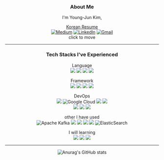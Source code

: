 <div align="center">

### About Me
I'm Young-Jun Kim, <br> 
<!-- who wants to be the best as a Backend engineer!<br> -->
<a href = "https://docs.google.com/document/d/1gV-7cceJdqhsjMrwCsY8Wv48iiP1rgmlmQSOvlBKO3k/edit#">Korean Resume</a><br>
<a href = "https://medium.com/@0joon">![Medium](https://img.shields.io/badge/Medium-12100E?style=flat&logo=medium&logoColor=white)</a>
<a href = "https://www.linkedin.com/in/youngjun-kim-94bb07213/">![LinkedIn](https://img.shields.io/badge/linkedin-%230077B5.svg?style=flat&logo=linkedin&logoColor=white)</a>
<a href = "mailto:dr0joon@gmail.com">![Gmail](https://img.shields.io/badge/Gmail-D14836?style=flat&logo=gmail&logoColor=white)</a>
<br>click to move
<hr>

### Tech Stacks I've Experienced
Language<br>
<img src="https://img.shields.io/badge/Java-007396?style=flat&logo=java&logoColor=ffffff"/>
<img src="https://img.shields.io/badge/Python-3776AB?style=flat&logo=python&logoColor=ffffff"/>
<img src="https://img.shields.io/badge/Go-00ADD8?style=flat&logo=Go&logoColor=white"/>
<img src="https://img.shields.io/badge/JavaScript-F7DF1E?style=flat&logo=JavaScript&logoColor=white"/>
<br>

Framework<br>
<img src="https://img.shields.io/badge/Spring Boot-6DB33F?style=flat&logo=springboot&logoColor=ffffff"/>
<img src="https://img.shields.io/badge/Django-092E20?style=flat&logo=django&logoColor=ffffff"/>
<img src="https://img.shields.io/badge/Flask-000000?style=flat&logo=flask&logoColor=ffffff"/>
<img src="https://img.shields.io/badge/React-61DAFB?style=flat&logo=React&logoColor=white"/>
<br>

DevOps<br>
<img src="https://img.shields.io/badge/Docker-2496ED?style=flat&logo=docker&logoColor=ffffff"/>
![Google Cloud](https://img.shields.io/badge/GoogleCloud-%234285F4.svg?style=flat&logo=google-cloud&logoColor=white)
<img src="https://img.shields.io/badge/AWS-232F3E?style=flat&logo=amazonaws&logoColor=ffffff"/>
<img src="https://img.shields.io/badge/Github Actions-2088FF?style=flat&logo=githubactions&logoColor=ffffff"/>
<br>
<img src="https://img.shields.io/badge/Grafana-F46800?style=flat&logo=grafana&logoColor=ffffff"/>
<img src="https://img.shields.io/badge/Prometheus-E6522C?style=flat&logo=prometheus&logoColor=ffffff"/>
<img src="https://img.shields.io/badge/cAdvisor-34E0A1?style=flat&logo=&logoColor=ffffff"/>
<br>

other I have used<br>
![Apache Kafka](https://img.shields.io/badge/Apache%20Kafka-000?style=flat&logo=apachekafka)
<img src="https://img.shields.io/badge/RabbitMQ-FF6600?style=flat&logo=rabbitmq&logoColor=ffffff"/>
<img src="https://img.shields.io/badge/Celery-37814A?style=flat&logo=celery&logoColor=ffffff"/>
<img src="https://img.shields.io/badge/Redis-DC382D?style=flat&logo=redis&logoColor=ffffff"/>
<img src="https://img.shields.io/badge/NGINX-009639?style=flat&logo=nginx&logoColor=ffffff"/>
![ElasticSearch](https://img.shields.io/badge/-ElasticSearch-005571?style=flat&logo=elasticsearch)
<br>

I will learning<br>
<img src="https://img.shields.io/badge/Rust-000000?style=flat&logo=Rust"/>
<img src="https://img.shields.io/badge/Kotlin-7F52FF?style=flat&logo=kotlin&logoColor=ffffff"/>
<img src="https://img.shields.io/badge/Kubernetes-326CE5?style=flat&logo=kubernetes&logoColor=ffffff"/>
<hr>

![Anurag's GitHub stats](https://github-readme-stats.vercel.app/api?username=0BVer&show_icons=true&theme=calm)

[//]: # ([![wakatime]&#40;https://wakatime.com/badge/user/300bb770-13ef-4b34-9910-601d00003d7d.svg&#41;]&#40;https://wakatime.com/@300bb770-13ef-4b34-9910-601d00003d7d&#41;)


</div>

